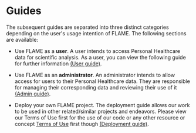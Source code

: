 # Guides
The subsequent guides are separated into three distinct categories depending on the user's usage intention of FLAME.
The following sections are available:

* Use FLAME as a **user**. A user intends to access Personal Healthcare data for scientific analysis.
As a user, you can view the following guide for further information
[(User guide)](../guide/user/index).

* Use FLAME as an **administrator**. An administrator intends to allow access for users to their Personal Healthcare data.
They are responsible for managing their corresponding data and reviewing their use of it
[(Admin guide)](../guide/admin/index).

* Deploy your own FLAME project. The deployment guide allows our work to be used in other related/similar projects and endeavors.
Please view our Terms of Use first for the use of our code or any other resource or concept [Terms of Use]() first though
[(Deployment guide)](../guide/deployment/index).
